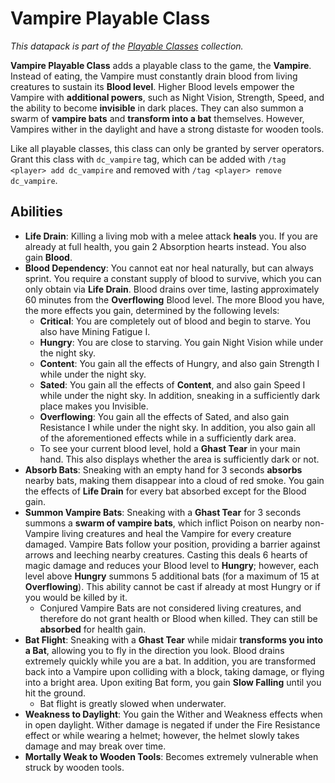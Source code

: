 # Vampire Playable Class

*This datapack is part of the [Playable Classes](https://github.com/Drakonkinst/DrakonsDatapacks/wiki/Playable-Classes) collection.*

**Vampire Playable Class** adds a playable class to the game, the **Vampire**. Instead of eating, the Vampire must constantly drain blood from living creatures to sustain its **Blood level**. Higher Blood levels empower the Vampire with **additional powers**, such as Night Vision, Strength, Speed, and the ability to become **invisible** in dark places. They can also summon a swarm of **vampire bats** and **transform into a bat** themselves. However, Vampires wither in the daylight and have a strong distaste for wooden tools.

Like all playable classes, this class can only be granted by server operators. Grant this class with `dc_vampire` tag, which can be added with `/tag <player> add dc_vampire` and removed with `/tag <player> remove dc_vampire`.

## Abilities

* **Life Drain**: Killing a living mob with a melee attack **heals** you. If you are already at full health, you gain 2 Absorption hearts instead. You also gain **Blood**.
* **Blood Dependency**: You cannot eat nor heal naturally, but can always sprint. You require a constant supply of blood to survive, which you can only obtain via **Life Drain**. Blood drains over time, lasting approximately 60 minutes from the **Overflowing** Blood level. The more Blood you have, the more effects you gain, determined by the following levels:
  * **Critical**: You are completely out of blood and begin to starve. You also have Mining Fatigue I.
  * **Hungry**: You are close to starving. You gain Night Vision while under the night sky.
  * **Content**: You gain all the effects of Hungry, and also gain Strength I while under the night sky.
  * **Sated**: You gain all the effects of **Content**, and also gain Speed I while under the night sky. In addition, sneaking in a sufficiently dark place makes you Invisible.
  * **Overflowing**: You gain all the effects of Sated, and also gain Resistance I while under the night sky. In addition, you also gain all of the aforementioned effects while in a sufficiently dark area.
  * To see your current blood level, hold a **Ghast Tear** in your main hand. This also displays whether the area is sufficiently dark or not.
* **Absorb Bats**: Sneaking with an empty hand for 3 seconds **absorbs** nearby bats, making them disappear into a cloud of red smoke. You gain the effects of **Life Drain** for every bat absorbed except for the Blood gain.
* **Summon Vampire Bats**: Sneaking with a **Ghast Tear** for 3 seconds summons a **swarm of vampire bats**, which inflict Poison on nearby non-Vampire living creatures and heal the Vampire for every creature damaged. Vampire Bats follow your position, providing a barrier against arrows and leeching nearby creatures. Casting this deals 6 hearts of magic damage and reduces your Blood level to **Hungry**; however, each level above **Hungry** summons 5 additional bats (for a maximum of 15 at **Overflowing**). This ability cannot be cast if already at most Hungry or if you would be killed by it.
  * Conjured Vampire Bats are not considered living creatures, and therefore do not grant health or Blood when killed. They can still be **absorbed** for health gain.
* **Bat Flight**: Sneaking with a **Ghast Tear** while midair **transforms you into a Bat**, allowing you to fly in the direction you look. Blood drains extremely quickly while you are a bat. In addition, you are transformed back into a Vampire upon colliding with a block, taking damage, or flying into a bright area. Upon exiting Bat form, you gain **Slow Falling** until you hit the ground.
  * Bat flight is greatly slowed when underwater.
* **Weakness to Daylight**: You gain the Wither and Weakness effects when in open daylight. Wither damage is negated if under the Fire Resistance effect or while wearing a helmet; however, the helmet slowly takes damage and may break over time.
* **Mortally Weak to Wooden Tools**: Becomes extremely vulnerable when struck by wooden tools.
